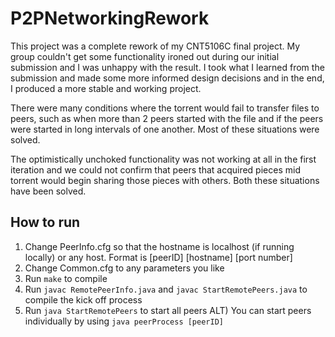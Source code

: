 # P2PNetworkingRework

This project was a complete rework of my CNT5106C final project. My group couldn't get some functionality ironed out during our initial submission and I was unhappy with the result. I took what I learned from the submission and made some more informed design decisions and in the end, I produced a more stable and working project. <br>

There were many conditions where the torrent would fail to transfer files to peers, such as when more than 2 peers started with the file and if the peers were started in long intervals of one another. Most of these situations were solved. <br>

The optimistically unchoked functionality was not working at all in the first iteration and we could not confirm that peers that acquired pieces mid torrent would begin sharing those pieces with others. Both these situations have been solved. <br>

## How to  run

1) Change PeerInfo.cfg so that the hostname is localhost (if running locally) or any host. Format is [peerID] [hostname] [port number]
2) Change Common.cfg to any parameters you like
3) Run `make` to compile
4) Run `javac RemotePeerInfo.java` and `javac StartRemotePeers.java` to compile the kick off process
5) Run `java StartRemotePeers` to start all peers
ALT) You can start peers individually by using `java peerProcess [peerID]`
